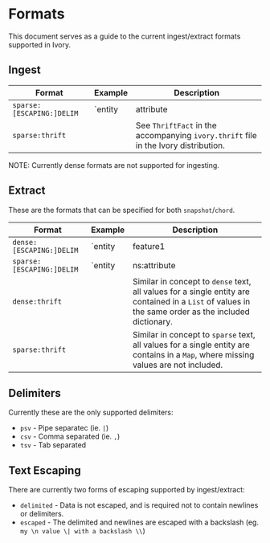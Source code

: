 Formats
=======

This document serves as a guide to the current ingest/extract formats supported in Ivory.


Ingest
------

Format                    | Example                                      | Description
------------------------- | -------------------------------------------- | -----------
`sparse:[ESCAPING:]DELIM` | `entity|attribute|value|YY-MM-DD'T'HH:MM:SS` | Text delimited by a single character, and optionally escaped.
`sparse:thrift`           |                                              | See `ThriftFact` in the accompanying `ivory.thrift` file in the Ivory distribution.

NOTE: Currently dense formats are not supported for ingesting.

Extract
-------

These are the formats that can be specified for both `snapshot`/`chord`.

Format                    | Example                                           | Description
------------------------- | ------------------------------------------------- | ------------
`dense:[ESCAPING:]DELIM`  | `entity|feature1|NA|feature3`                     | All features/values for a single fact are represented in a single line, in which the order is defined in an accompanying `.dictionary`.
`sparse:[ESCAPING:]DELIM` | `entity|ns:attribute|value|YYYY-MM-DD'T'HH:MM:SS` | Each fact is represented by a separate entry
`dense:thrift`            |                                                   | Similar in concept to `dense` text, all values for a single entity are contained in a `List` of values in the same order as the included dictionary.
`sparse:thrift`           |                                                   | Similar in concept to `sparse` text, all values for a single entity are contains in a `Map`, where missing values are not included.

Delimiters
----------

Currently these are the only supported delimiters:

- `psv` - Pipe separatec (ie. `|`)
- `csv` - Comma separated (ie. `,`)
- `tsv` - Tab separated

Text Escaping
-------------

There are currently two forms of escaping supported by ingest/extract:

- `delimited` - Data is not escaped, and is required not to contain newlines or delimiters.
- `escaped` - The delimited and newlines are escaped with a backslash (eg. `my \n value \| with a backslash \\`)
